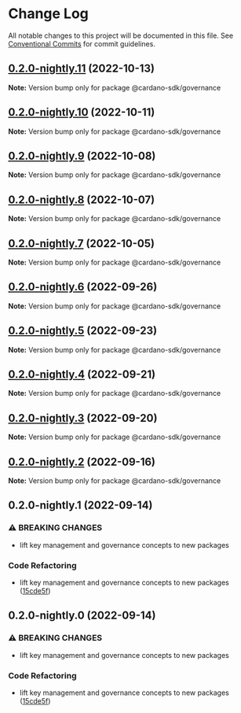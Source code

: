 # Change Log

All notable changes to this project will be documented in this file.
See [Conventional Commits](https://conventionalcommits.org) for commit guidelines.

## [0.2.0-nightly.11](https://github.com/input-output-hk/cardano-js-sdk/compare/@cardano-sdk/governance@0.2.0-nightly.10...@cardano-sdk/governance@0.2.0-nightly.11) (2022-10-13)

**Note:** Version bump only for package @cardano-sdk/governance





## [0.2.0-nightly.10](https://github.com/input-output-hk/cardano-js-sdk/compare/@cardano-sdk/governance@0.2.0-nightly.9...@cardano-sdk/governance@0.2.0-nightly.10) (2022-10-11)

**Note:** Version bump only for package @cardano-sdk/governance





## [0.2.0-nightly.9](https://github.com/input-output-hk/cardano-js-sdk/compare/@cardano-sdk/governance@0.2.0-nightly.8...@cardano-sdk/governance@0.2.0-nightly.9) (2022-10-08)

**Note:** Version bump only for package @cardano-sdk/governance





## [0.2.0-nightly.8](https://github.com/input-output-hk/cardano-js-sdk/compare/@cardano-sdk/governance@0.2.0-nightly.7...@cardano-sdk/governance@0.2.0-nightly.8) (2022-10-07)

**Note:** Version bump only for package @cardano-sdk/governance





## [0.2.0-nightly.7](https://github.com/input-output-hk/cardano-js-sdk/compare/@cardano-sdk/governance@0.2.0-nightly.6...@cardano-sdk/governance@0.2.0-nightly.7) (2022-10-05)

**Note:** Version bump only for package @cardano-sdk/governance





## [0.2.0-nightly.6](https://github.com/input-output-hk/cardano-js-sdk/compare/@cardano-sdk/governance@0.2.0-nightly.5...@cardano-sdk/governance@0.2.0-nightly.6) (2022-09-26)

**Note:** Version bump only for package @cardano-sdk/governance





## [0.2.0-nightly.5](https://github.com/input-output-hk/cardano-js-sdk/compare/@cardano-sdk/governance@0.2.0-nightly.4...@cardano-sdk/governance@0.2.0-nightly.5) (2022-09-23)

**Note:** Version bump only for package @cardano-sdk/governance





## [0.2.0-nightly.4](https://github.com/input-output-hk/cardano-js-sdk/compare/@cardano-sdk/governance@0.2.0-nightly.3...@cardano-sdk/governance@0.2.0-nightly.4) (2022-09-21)

**Note:** Version bump only for package @cardano-sdk/governance





## [0.2.0-nightly.3](https://github.com/input-output-hk/cardano-js-sdk/compare/@cardano-sdk/governance@0.2.0-nightly.2...@cardano-sdk/governance@0.2.0-nightly.3) (2022-09-20)

**Note:** Version bump only for package @cardano-sdk/governance





## [0.2.0-nightly.2](https://github.com/input-output-hk/cardano-js-sdk/compare/@cardano-sdk/governance@0.2.0-nightly.1...@cardano-sdk/governance@0.2.0-nightly.2) (2022-09-16)

**Note:** Version bump only for package @cardano-sdk/governance





## 0.2.0-nightly.1 (2022-09-14)


### ⚠ BREAKING CHANGES

* lift key management and governance concepts to new packages

### Code Refactoring

* lift key management and governance concepts to new packages ([15cde5f](https://github.com/input-output-hk/cardano-js-sdk/commit/15cde5f9becff94dac17278cb45e3adcaac763b5))



## 0.2.0-nightly.0 (2022-09-14)


### ⚠ BREAKING CHANGES

* lift key management and governance concepts to new packages

### Code Refactoring

* lift key management and governance concepts to new packages ([15cde5f](https://github.com/input-output-hk/cardano-js-sdk/commit/15cde5f9becff94dac17278cb45e3adcaac763b5))

